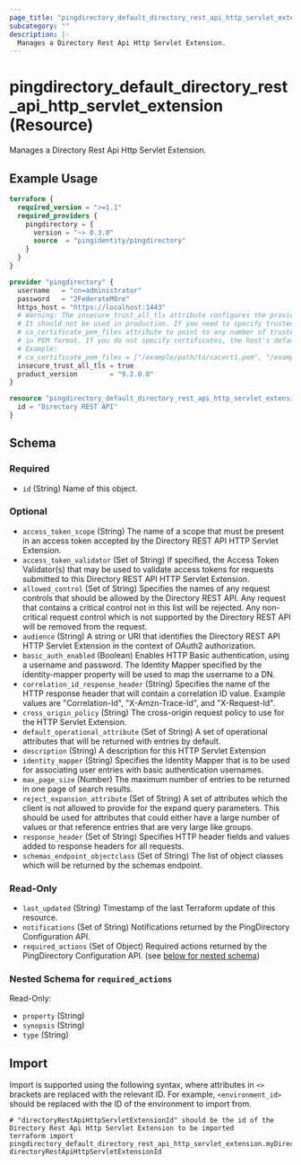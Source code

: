 ```yaml
---
page_title: "pingdirectory_default_directory_rest_api_http_servlet_extension Resource - terraform-provider-pingdirectory"
subcategory: ""
description: |-
  Manages a Directory Rest Api Http Servlet Extension.
---
```


# pingdirectory_default_directory_rest_api_http_servlet_extension (Resource)

Manages a Directory Rest Api Http Servlet Extension.

## Example Usage

```terraform
terraform {
  required_version = ">=1.1"
  required_providers {
    pingdirectory = {
      version = "~> 0.3.0"
      source  = "pingidentity/pingdirectory"
    }
  }
}

provider "pingdirectory" {
  username   = "cn=administrator"
  password   = "2FederateM0re"
  https_host = "https://localhost:1443"
  # Warning: The insecure_trust_all_tls attribute configures the provider to trust any certificate presented by the PingDirectory server.
  # It should not be used in production. If you need to specify trusted CA certificates, use the
  # ca_certificate_pem_files attribute to point to any number of trusted CA certificate files
  # in PEM format. If you do not specify certificates, the host's default root CA set will be used.
  # Example:
  # ca_certificate_pem_files = ["/example/path/to/cacert1.pem", "/example/path/to/cacert2.pem"]
  insecure_trust_all_tls = true
  product_version        = "9.2.0.0"
}

resource "pingdirectory_default_directory_rest_api_http_servlet_extension" "myDirectoryRestApiHttpServletExtension" {
  id = "Directory REST API"
}
```

<!-- schema generated by tfplugindocs -->
## Schema

### Required

- `id` (String) Name of this object.

### Optional

- `access_token_scope` (String) The name of a scope that must be present in an access token accepted by the Directory REST API HTTP Servlet Extension.
- `access_token_validator` (Set of String) If specified, the Access Token Validator(s) that may be used to validate access tokens for requests submitted to this Directory REST API HTTP Servlet Extension.
- `allowed_control` (Set of String) Specifies the names of any request controls that should be allowed by the Directory REST API. Any request that contains a critical control not in this list will be rejected. Any non-critical request control which is not supported by the Directory REST API will be removed from the request.
- `audience` (String) A string or URI that identifies the Directory REST API HTTP Servlet Extension in the context of OAuth2 authorization.
- `basic_auth_enabled` (Boolean) Enables HTTP Basic authentication, using a username and password. The Identity Mapper specified by the identity-mapper property will be used to map the username to a DN.
- `correlation_id_response_header` (String) Specifies the name of the HTTP response header that will contain a correlation ID value. Example values are "Correlation-Id", "X-Amzn-Trace-Id", and "X-Request-Id".
- `cross_origin_policy` (String) The cross-origin request policy to use for the HTTP Servlet Extension.
- `default_operational_attribute` (Set of String) A set of operational attributes that will be returned with entries by default.
- `description` (String) A description for this HTTP Servlet Extension
- `identity_mapper` (String) Specifies the Identity Mapper that is to be used for associating user entries with basic authentication usernames.
- `max_page_size` (Number) The maximum number of entries to be returned in one page of search results.
- `reject_expansion_attribute` (Set of String) A set of attributes which the client is not allowed to provide for the expand query parameters. This should be used for attributes that could either have a large number of values or that reference entries that are very large like groups.
- `response_header` (Set of String) Specifies HTTP header fields and values added to response headers for all requests.
- `schemas_endpoint_objectclass` (Set of String) The list of object classes which will be returned by the schemas endpoint.

### Read-Only

- `last_updated` (String) Timestamp of the last Terraform update of this resource.
- `notifications` (Set of String) Notifications returned by the PingDirectory Configuration API.
- `required_actions` (Set of Object) Required actions returned by the PingDirectory Configuration API. (see [below for nested schema](#nestedatt--required_actions))

<a id="nestedatt--required_actions"></a>
### Nested Schema for `required_actions`

Read-Only:

- `property` (String)
- `synopsis` (String)
- `type` (String)

## Import

Import is supported using the following syntax, where attributes in `<>` brackets are replaced with the relevant ID.  For example, `<environment_id>` should be replaced with the ID of the environment to import from.

```shell
# "directoryRestApiHttpServletExtensionId" should be the id of the Directory Rest Api Http Servlet Extension to be imported
terraform import pingdirectory_default_directory_rest_api_http_servlet_extension.myDirectoryRestApiHttpServletExtension directoryRestApiHttpServletExtensionId
```